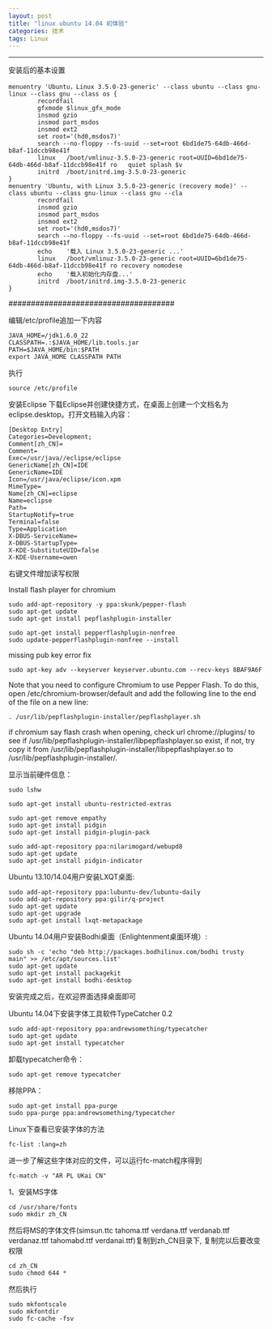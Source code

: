 ```yaml
---
layout: post
title: "linux ubuntu 14.04 初体验"
categories: 技术
tags: Linux
---
```



---
安装后的基本设置

	menuentry 'Ubuntu，Linux 3.5.0-23-generic' --class ubuntu --class gnu-linux --class gnu --class os {
			recordfail
			gfxmode $linux_gfx_mode
			insmod gzio
			insmod part_msdos
			insmod ext2
			set root='(hd0,msdos7)'
			search --no-floppy --fs-uuid --set=root 6bd1de75-64db-466d-b8af-11dccb98e41f
			linux   /boot/vmlinuz-3.5.0-23-generic root=UUID=6bd1de75-64db-466d-b8af-11dccb98e41f ro   quiet splash $v
			initrd  /boot/initrd.img-3.5.0-23-generic
	}
	menuentry 'Ubuntu, with Linux 3.5.0-23-generic (recovery mode)' --class ubuntu --class gnu-linux --class gnu --cla
			recordfail
			insmod gzio
			insmod part_msdos
			insmod ext2
			set root='(hd0,msdos7)'
			search --no-floppy --fs-uuid --set=root 6bd1de75-64db-466d-b8af-11dccb98e41f
			echo    '载入 Linux 3.5.0-23-generic ...'
			linux   /boot/vmlinuz-3.5.0-23-generic root=UUID=6bd1de75-64db-466d-b8af-11dccb98e41f ro recovery nomodese
			echo    '载入初始化内存盘...'
			initrd  /boot/initrd.img-3.5.0-23-generic
	}
#####################################

编辑/etc/profile追加一下内容

	JAVA_HOME=/jdk1.6.0_22
	CLASSPATH=.:$JAVA_HOME/lib.tools.jar
	PATH=$JAVA_HOME/bin:$PATH
	export JAVA_HOME CLASSPATH PATH

执行

	source /etc/profile

安装Eclipse
下载Eclipse并创建快捷方式，在桌面上创建一个文档名为eclipse.desktop。打开文档输入内容：

	[Desktop Entry]
	Categories=Development;
	Comment[zh_CN]=
	Comment=
	Exec=/usr/java//eclipse/eclipse
	GenericName[zh_CN]=IDE
	GenericName=IDE
	Icon=/usr/java/eclipse/icon.xpm
	MimeType=
	Name[zh_CN]=eclipse
	Name=eclipse
	Path=
	StartupNotify=true
	Terminal=false
	Type=Application
	X-DBUS-ServiceName=
	X-DBUS-StartupType=
	X-KDE-SubstituteUID=false
	X-KDE-Username=owen

右键文件增加读写权限

Install flash player for chromium

	sudo add-apt-repository -y ppa:skunk/pepper-flash
	sudo apt-get update
	sudo apt-get install pepflashplugin-installer

	sudo apt-get install pepperflashplugin-nonfree
	sudo update-pepperflashplugin-nonfree --install
	
missing pub key error fix

	sudo apt-key adv --keyserver keyserver.ubuntu.com --recv-keys 8BAF9A6F
	
Note that you need to configure Chromium to use Pepper Flash. To do this, open /etc/chromium-browser/default and add the following line to the end of the file on a new line:

	. /usr/lib/pepflashplugin-installer/pepflashplayer.sh

if chromium say flash crash when opening, check url chrome://plugins/ to see if /usr/lib/pepflashplugin-installer/libpepflashplayer.so exist, if not, try copy it from /usr/lib/pepflashplugin-installer/libpepflashplayer.so to /usr/lib/pepflashplugin-installer/.		

显示当前硬件信息：

	sudo lshw

	sudo apt-get install ubuntu-restricted-extras

	sudo apt-get remove empathy
	sudo apt-get install pidgin
	sudo apt-get install pidgin-plugin-pack

	sudo add-apt-repository ppa:nilarimogard/webupd8
	sudo apt-get update
	sudo apt-get install pidgin-indicator

Ubuntu 13.10/14.04用户安装LXQT桌面:

	sudo add-apt-repository ppa:lubuntu-dev/lubuntu-daily
	sudo add-apt-repository ppa:gilir/q-project
	sudo apt-get update
	sudo apt-get upgrade
	sudo apt-get install lxqt-metapackage

Ubuntu 14.04用户安装Bodhi桌面（Enlightenment桌面环境）:

	sudo sh -c 'echo "deb http://packages.bodhilinux.com/bodhi trusty main" >> /etc/apt/sources.list'
	sudo apt-get update
	sudo apt-get install packagekit
	sudo apt-get install bodhi-desktop

安装完成之后，在欢迎界面选择桌面即可


Ubuntu 14.04下安装字体工具软件TypeCatcher 0.2

	sudo add-apt-repository ppa:andrewsomething/typecatcher
	sudo apt-get update
	sudo apt-get install typecatcher

卸载typecatcher命令：
	
	sudo apt-get remove typecatcher 

移除PPA：

	sudo apt-get install ppa-purge
	sudo ppa-purge ppa:andrewsomething/typecatcher

Linux下查看已安装字体的方法

	fc-list :lang=zh
	
进一步了解这些字体对应的文件，可以运行fc-match程序得到

	fc-match -v "AR PL UKai CN"


1、安装MS字体 

	cd /usr/share/fonts
	sudo mkdir zh_CN
然后将MS的字体文件(simsun.ttc tahoma.ttf verdana.ttf verdanab.ttf verdanaz.ttf tahomabd.ttf verdanai.ttf)复制到zh_CN目录下, 复制完以后要改变权限

	cd zh_CN
	sudo chmod 644 *

然后执行

	sudo mkfontscale
	sudo mkfontdir
	sudo fc-cache -fsv